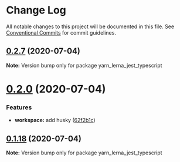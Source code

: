 # Change Log

All notable changes to this project will be documented in this file.
See [Conventional Commits](https://conventionalcommits.org) for commit guidelines.

## [0.2.7](https://github.com/SeyyedKhandon/yarn_lerna_jest_typescript/compare/yarn_lerna_jest_typescript@0.2.6...yarn_lerna_jest_typescript@0.2.7) (2020-07-04)

**Note:** Version bump only for package yarn_lerna_jest_typescript






# [0.2.0](https://github.com/SeyyedKhandon/yarn_lerna_jest_typescript/compare/yarn_lerna_jest_typescript@0.1.18...yarn_lerna_jest_typescript@0.2.0) (2020-07-04)

### Features

- **workspace:** add husky ([62f2b1c](https://github.com/SeyyedKhandon/yarn_lerna_jest_typescript/commit/62f2b1cc42680adbba7986603af48192bb991789))

## [0.1.18](https://github.com/SeyyedKhandon/yarn_lerna_jest_typescript/compare/yarn_lerna_jest_typescript@0.1.17...yarn_lerna_jest_typescript@0.1.18) (2020-07-04)

**Note:** Version bump only for package yarn_lerna_jest_typescript
